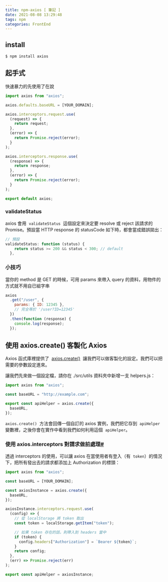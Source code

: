 ```yaml
---
title: npm-axios [ 筆記 ]
date: 2021-08-08 13:29:48
tags: npm
categories: FrontEnd
---
```


## install

```
$ npm install axios
```

## 起手式

快速暴力的先使用了在說

```javascript
import axios from "axios";

axios.defaults.baseURL = [YOUR_DOMAIN];

axios.interceptors.request.use(
  (request) => {
    return request;
  },
  (error) => {
    return Promise.reject(error);
  }
);

axios.interceptors.response.use(
  (response) => {
    return response;
  },
  (error) => {
    return Promise.reject(error);
  }
);

export default axios;
```

<!--more-->

### validateStatus

axios 會用  `validateStatus`  這個設定來決定要 resolve 或 reject 該請求的 Promise。預設當 HTTP response 的 statusCode 如下時，都會當成錯誤拋出：

```javascript
// 預設
validateStatus: function (status) {
    return status >= 200 && status < 300; // default
  },
```

### 小技巧

當你的 method 是 GET 的時候，可用 params 來帶入 query 的資料，用物件的方式就不用自已組字串

```javascript
axios
  .get("/user", {
    params: { ID: 12345 },
    // 完全等於 '/user?ID=12345'
  })
  .then(function (response) {
    console.log(response);
  });
```

## 使用 axios.create() 客製化 Axios

Axios 函式庫裡提供了  [axios.create()](https://github.com/axios/axios#creating-an-instance)  讓我們可以做客製化的設定。我們可以把需要的參數設定進來。

讓我們先來做一個設定檔，請你在 ./src/utils 資料夾中新增一支 helpers.js：

```javascript
import axios from "axios";

const baseURL = "http://example.com";

export const apiHelper = axios.create({
  baseURL,
});
```

`axios.create()`  方法會回傳一個自訂的 axios 實例，我們把它存到  `apiHelper`  變數裡，之後你會在實作中看到我們如何利用這個  `apiHelper`。

### 使用 axios.interceptors 對請求做前處理[#](https://pjchender.dev/npm/npm-axios#%E4%BD%BF%E7%94%A8-axiosinterceptors-%E5%B0%8D%E8%AB%8B%E6%B1%82%E5%81%9A%E5%89%8D%E8%99%95%E7%90%86)

透過 interceptors 的使用，可以讓 axios 在當使用者有登入（有  `token`）的情況下，把所有發出去的請求都添加上 Authorization 的標頭：

```javascript
import axios from "axios";

const baseURL = [YOUR_DOMAIN];

const axiosInstance = axios.create({
  baseURL,
});

axiosInstance.interceptors.request.use(
  (config) => {
    // 從 localStorage 將 token 取出
    const token = localStorage.getItem("token");

    // 如果 token 存在的話，則帶入到 headers 當中
    if (token) {
      config.headers["Authorization"] = `Bearer ${token}`;
    }
    return config;
  },
  (err) => Promise.reject(err)
);

export const apiHelper = axiosInstance;
```
